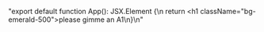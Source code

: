"export default function App(): JSX.Element {\n  return <h1 className=\"bg-emerald-500\">please gimme an A1</h1>\n}\n"